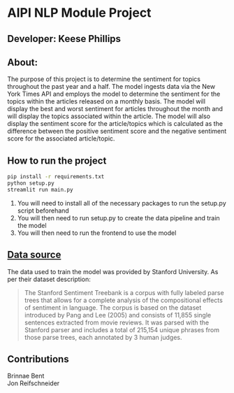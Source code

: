 # AIPI NLP Module Project
## Developer: Keese Phillips

## About:
The purpose of this project is to determine the sentiment for topics throughout the past year and a half. The model 
ingests data via the New York Times API and employs the model to determine the sentiment for the topics within
the articles released on a monthly basis. The model will display the best and worst sentiment for articles
throughout the month and will display the topics associated within the article. The model will also display the 
sentiment score for the article/topics which is calculated as the difference between the positive sentiment
score and the negative sentiment score for the associated article/topic.

## How to run the project
```bash
pip install -r requirements.txt
python setup.py
streamlit run main.py
```
1. You will need to install all of the necessary packages to run the setup.py script beforehand
2. You will then need to run setup.py to create the data pipeline and train the model
3. You will then need to run the frontend to use the model

## [Data source](https://huggingface.co/datasets/stanfordnlp/sst2)
The data used to train the model was provided by Stanford University. As per their dataset description:
> The Stanford Sentiment Treebank is a corpus with fully labeled parse trees that allows for a complete analysis of the compositional effects of sentiment in language. The corpus is based on the dataset introduced by Pang and Lee (2005) and consists of 11,855 single sentences extracted from movie reviews. It was parsed with the Stanford parser and includes a total of 215,154 unique phrases from those parse trees, each annotated by 3 human judges.

## Contributions
Brinnae Bent   
Jon Reifschneider
